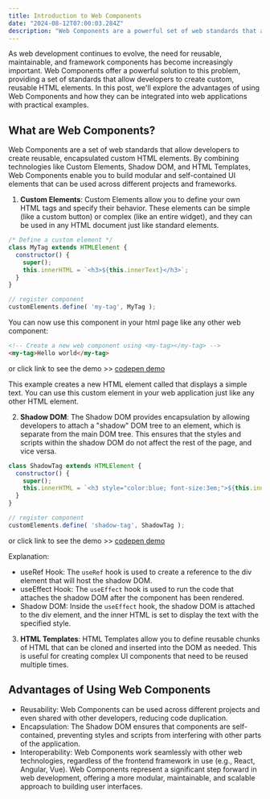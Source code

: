 ```yaml
---
title: Introduction to Web Components
date: "2024-08-12T07:00:03.284Z"
description: "Web Components are a powerful set of web standards that allow developers to create reusable, encapsulated custom HTML elements. By combining technologies like Custom Elements, Shadow DOM, and HTML Templates, Web Components enable you to build modular and self-contained UI elements that can be used across different projects and frameworks."
---
```


As web development continues to evolve, the need for reusable, maintainable, and framework components has become increasingly important. Web Components offer a powerful solution to this problem, providing a set of standards that allow developers to create custom, reusable HTML elements. In this post, we'll explore the advantages of using Web Components and how they can be integrated into web applications with practical examples.

## What are Web Components?
Web Components are a set of web standards that allow developers to create reusable, encapsulated custom HTML elements. By combining technologies like Custom Elements, Shadow DOM, and HTML Templates, Web Components enable you to build modular and self-contained UI elements that can be used across different projects and frameworks.

1. **Custom Elements**: 
Custom Elements allow you to define your own HTML tags and specify their behavior. These elements can be simple (like a custom button) or complex (like an entire widget), and they can be used in any HTML document just like standard elements.

```js
/* Define a custom element */
class MyTag extends HTMLElement {
  constructor() {
    super();
    this.innerHTML = `<h3>${this.innerText}</h3>`;
  } 
}

// register component
customElements.define( 'my-tag', MyTag );
```

You can now use this component in your html page like any other web component:

```html
<!-- Create a new web component using <my-tag></my-tag> -->
<my-tag>Hello world</my-tag>
```
or click link to see the demo >> [codepen demo](https://codepen.io/wimpy/pen/GRbOoZZ)

This example creates a new HTML element called <my-tag> that displays a simple text. You can use this custom element in your web application just like any other HTML element.



2. **Shadow DOM**:
The Shadow DOM provides encapsulation by allowing developers to attach a "shadow" DOM tree to an element, which is separate from the main DOM tree. This ensures that the styles and scripts within the shadow DOM do not affect the rest of the page, and vice versa.

```js
class ShadowTag extends HTMLElement {
  constructor() {
    super();
    this.innerHTML = `<h3 style="color:blue; font-size:3em;">${this.innerText}</h3>`;
  } 
}

// register component
customElements.define( 'shadow-tag', ShadowTag );
```

or click link to see the demo >> [codepen demo](https://codepen.io/wimpy/pen/mdZqVWE)

Explanation:
- useRef Hook: The `useRef` hook is used to create a reference to the div element that will host the shadow DOM.
- useEffect Hook: The `useEffect` hook is used to run the code that attaches the shadow DOM after the component has been rendered.
- Shadow DOM: Inside the `useEffect` hook, the shadow DOM is attached to the div element, and the inner HTML is set to display the text with the specified style.

3. **HTML Templates**:
HTML Templates allow you to define reusable chunks of HTML that can be cloned and inserted into the DOM as needed. This is useful for creating complex UI components that need to be reused multiple times.


## Advantages of Using Web Components
- Reusability: Web Components can be used across different projects and even shared with other developers, reducing code duplication.
- Encapsulation: The Shadow DOM ensures that components are self-contained, preventing styles and scripts from interfering with other parts of the application.
- Interoperability: Web Components work seamlessly with other web technologies, regardless of the frontend framework in use (e.g., React, Angular, Vue).
Web Components represent a significant step forward in web development, offering a more modular, maintainable, and scalable approach to building user interfaces.